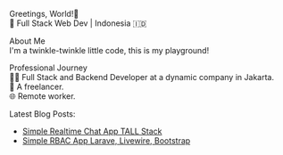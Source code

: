
Greetings, World!🌟 <br />
📍 Full Stack Web Dev | Indonesia 🇮🇩 <br />


About Me <br />
I'm a twinkle-twinkle little code, this is my playground!

Professional Journey <br />
👨‍💻 Full Stack and Backend Developer at a dynamic company in Jakarta. <br />
🚀 A freelancer. <br />
🌐 Remote worker. <br />


Latest Blog Posts: <br />
<ul>
  <li>  
      <a href="https://medium.com/@twinklescode/simple-realtime-chat-app-tall-stack-f0c7cf4b67ce">Simple Realtime Chat App TALL Stack</a>
  </li>
  <li>
      <a href="https://medium.com/@twinklescode/simple-role-based-access-control-management-with-laravel-part-1-88b033e338b2">Simple RBAC App Larave, Livewire, Bootstrap</a>
  </li>
</ul>



